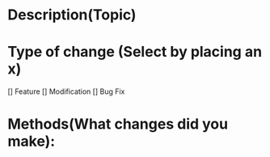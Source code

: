 # Description(Topic)

# Type of change (Select by placing an x)
[] Feature
[] Modification
[] Bug Fix 

# Methods(What changes did you make):
